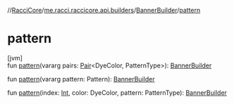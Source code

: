 //[RacciCore](../../../index.md)/[me.racci.raccicore.api.builders](../index.md)/[BannerBuilder](index.md)/[pattern](pattern.md)

# pattern

[jvm]\
fun [pattern](pattern.md)(vararg pairs: [Pair](https://kotlinlang.org/api/latest/jvm/stdlib/kotlin/-pair/index.html)&lt;DyeColor, PatternType&gt;): [BannerBuilder](index.md)

fun [pattern](pattern.md)(vararg pattern: Pattern): [BannerBuilder](index.md)

fun [pattern](pattern.md)(index: [Int](https://kotlinlang.org/api/latest/jvm/stdlib/kotlin/-int/index.html), color: DyeColor, pattern: PatternType): [BannerBuilder](index.md)
